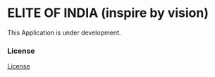 ELITE OF INDIA (inspire by vision)
==

This Application is under development.

### License ###

[License](https://github.com/eliteofindia/eliteofindia.github.io/blob/master/LICENSE)
